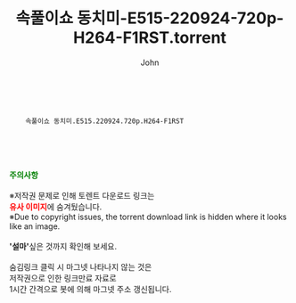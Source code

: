 ﻿---
layout: post
title:  "    속풀이쇼 동치미-E515-220924-720p-H264-F1RST.torrent"
author: John
categories: [ TV ]
tags: [  ]
image:  
description: "    속풀이쇼 동치미-E515-220924-720p-H264-F1RST torrent 정보 공유"
toc: true
toc_sticky: true
---

<br>

        속풀이쇼 동치미.E515.220924.720p.H264-F1RST  
    
<br><br><br>
<p data-ke-size="size16"><b><span style="color: green;">주의사항</span></b><br /><br />※저작권 문제로 인해 토렌트 다운로드 링크는<br /><b><span style="color: red;">유사 이미지</span></b>에 숨겨뒀습니다.<br />※Due to copyright issues, the torrent download link is hidden where it looks like an image.<br /><br /><b>'설마'</b>싶은 것까지 확인해 보세요.<br /><br />숨김링크 클릭 시 마그넷 나타나지 않는 것은<br />저작권으로 인한 링크만료 자료로<br />1시간 간격으로 봇에 의해 마그넷 주소 갱신됩니다.</p>
